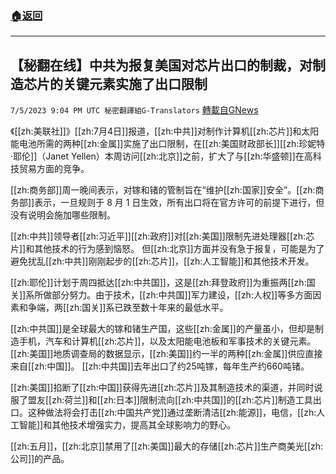 ###  [:house:返回](README.md)
---


## 【秘翻在线】中共为报复美国对芯片出口的制裁，对制造芯片的关键元素实施了出口限制
`7/5/2023 9:04 PM UTC 秘密翻譯組G-Translators` [轉載自GNews](https://gnews.org/articles/1439852)

         

《[[zh:美联社]]》[[zh:7月4日]]报道，[[zh:中共]]对制作计算机[[zh:芯片]]和太阳能电池所需的两种[[zh:金属]]实施了出口限制，在[[zh:美国财政部长]][[zh:珍妮特·耶伦]]（Janet Yellen）本周访问[[zh:北京]]之前，扩大了与[[zh:华盛顿]]在高科技贸易方面的竞争。

[[zh:商务部]]周一晚间表示，对镓和锗的管制旨在“维护[[zh:国家]]安全”。[[zh:商务部]]表示，一旦规则于 8 月 1 日生效，所有出口将在官方许可的前提下进行，但没有说明会施加哪些限制。

[[zh:中共]]领导者[[zh:习近平]][[zh:政府]]对[[zh:美国]]限制先进处理器[[zh:芯片]]和其他技术的行为感到恼怒。 但[[zh:北京]]方面并没有急于报复，可能是为了避免扰乱[[zh:中共]]刚刚起步的[[zh:芯片]]，[[zh:人工智能]]和其他技术开发。

[[zh:耶伦]]计划于周四抵达[[zh:中共国]]，这是[[zh:拜登政府]]为重振两[[zh:国关]]系所做部分努力。由于技术，[[zh:中共国]]军力建设，[[zh:人权]]等多方面因素和争端，两[[zh:国关]]系已跌至数十年来的最低水平。

[[zh:中共国]]是全球最大的镓和锗生产国，这些[[zh:金属]]的产量虽小，但却是制造手机，汽车和计算机[[zh:芯片]]，以及太阳能电池板和军事技术的关键元素。[[zh:美国]]地质调查局的数据显示，[[zh:美国]]约一半的两种[[zh:金属]]供应直接来自[[zh:中国]]。 [[zh:中共国]]去年出口了约25吨镓，每年生产约660吨锗。

[[zh:美国]]掐断了[[zh:中国]]获得先进[[zh:芯片]]及其制造技术的渠道，并同时说服了盟友[[zh:荷兰]]和[[zh:日本]]限制流向[[zh:中共国]]的[[zh:芯片]]制造工具出口。这种做法将会打击[[zh:中国共产党]]通过垄断清洁[[zh:能源]]，电信，[[zh:人工智能]]和其他技术增强实力，提高其全球影响力的野心。

[[zh:五月]]，[[zh:北京]]禁用了[[zh:美国]]最大的存储[[zh:芯片]]生产商美光[[zh:公司]]的产品。
